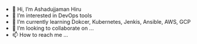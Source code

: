 - 👋 Hi, I’m Ashadujjaman Hiru
- 👀 I’m interested in DevOps tools
- 🌱 I’m currently learning Dokcer, Kubernetes, Jenkis, Ansible, AWS, GCP
- 💞️ I’m looking to collaborate on ...
- 📫 How to reach me ...

<!---
hirudevops/hirudevops is a ✨ special ✨ repository because its `README.md` (this file) appears on your GitHub profile.
You can click the Preview link to take a look at your changes.
--->
